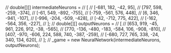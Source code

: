 // double[][] intermediateNeurons =
// [
// 	[-681, 182, -42, 95],
// 	[797, 598, -259, -374],
// 	[-61, 549, -892, -755],
// 	[-759, -561, 576, 448],
// 	[6, 346, -941, -107],
// 	[-996, -204, -509, -428],
// 	[-42, -712, 775, 422],
// 	[-162, -564, 356, -227],
// ];
// double[][] outputNeurons =
// [
// 	[653, 919, -45, 961, 226, 912, -38, -565],
// 	[770, -136, -480, -183, -584, 106, -908, -810],
// 	[407, -970, -606, 224, 588, 740, -387, -259],
// 	[-680, 727, 765, 338, -24, 340, 134, 620],
// ];
// _game = new NeuralNetwork(intermediateNeurons, outputNeurons);